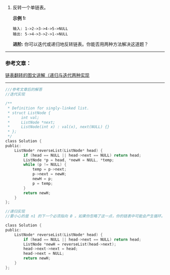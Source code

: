 1. 反转一个单链表。

   **示例 1:**

   ```
   输入: 1->2->3->4->5->NULL
   输出: 5->4->3->2->1->NULL
   ```

   **进阶:**
   你可以迭代或递归地反转链表。你能否用两种方法解决这道题？

------

### 参考文章：

[链表翻转的图文讲解（递归与迭代两种实现](https://www.jianshu.com/p/125ca1a2ac22)

------

```C
///参考文章后的解答
//迭代实现

/**
 * Definition for singly-linked list.
 * struct ListNode {
 *     int val;
 *     ListNode *next;
 *     ListNode(int x) : val(x), next(NULL) {}
 * };
 */
class Solution {
public:
    ListNode* reverseList(ListNode* head) {
        if (head == NULL || head->next == NULL) return head;
        ListNode *p = head, *newH = NULL, *temp;
        while (p != NULL) {
            temp = p->next;
            p->next = newH;
            newH = p;
            p = temp;
        }
        return newH;
    }
};

//递归实现
//要小心的是 n1 的下一个必须指向 Ø 。如果你忽略了这一点，你的链表中可能会产生循环。如果使用大小为 2 的链表测试代码，则可能会捕获此错误。

class Solution {
public:
    ListNode* reverseList(ListNode* head) {
        if (head == NULL || head->next == NULL) return head;
        ListNode *newH = reverseList(head->next);
        head->next->next = head;
        head->next = NULL;
        return newH;
    }
};
```